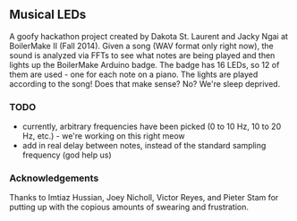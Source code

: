 Musical LEDs
------------

A goofy hackathon project created by Dakota St. Laurent and Jacky Ngai at BoilerMake II (Fall 2014). Given a song (WAV format only right now), the sound is analyzed via FFTs to see what notes are being played and then lights up the BoilerMake Arduino badge. The badge has 16 LEDs, so 12 of them are used - one for each note on a piano. The lights are played according to the song! Does that make sense? No? We're sleep deprived.

### TODO
- currently, arbitrary frequencies have been picked (0 to 10 Hz, 10 to 20 Hz, etc.) - we're working on this right meow
- add in real delay between notes, instead of the standard sampling frequency (god help us)

### Acknowledgements
Thanks to Imtiaz Hussian, Joey Nicholl, Victor Reyes, and Pieter Stam for putting up with the copious amounts of swearing and frustration.